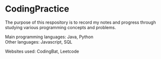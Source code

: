 # CodingPractice
The purpose of this respository is to record my notes and progress through studying various programming concepts and problems. 

Main programming languages: Java, Python  
Other languages: Javascript, SQL

Websites used: CodingBat, Leetcode

